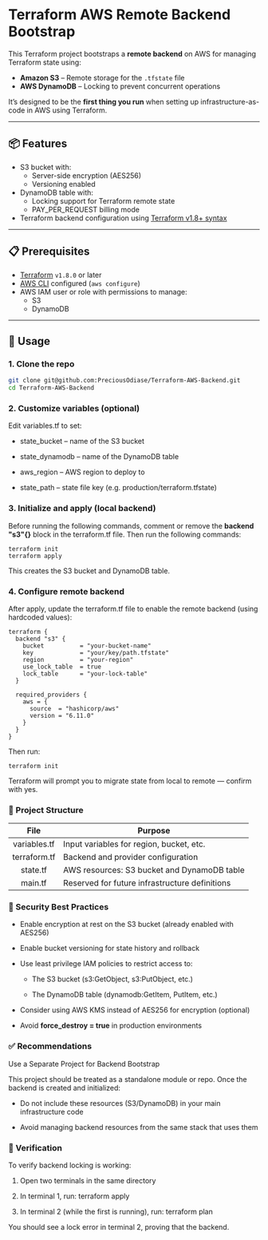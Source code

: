 # Terraform AWS Remote Backend Bootstrap

This Terraform project bootstraps a **remote backend** on AWS for managing Terraform state using:

- **Amazon S3** – Remote storage for the `.tfstate` file
- **AWS DynamoDB** – Locking to prevent concurrent operations

It’s designed to be the **first thing you run** when setting up infrastructure-as-code in AWS using Terraform.

---

## 📦 Features

- S3 bucket with:
  - Server-side encryption (AES256)
  - Versioning enabled
- DynamoDB table with:
  - Locking support for Terraform remote state
  - PAY_PER_REQUEST billing mode
- Terraform backend configuration using [Terraform v1.8+ syntax](https://developer.hashicorp.com/terraform/language/settings/backends/s3#lock_table)

---

## 📋 Prerequisites

- [Terraform](https://developer.hashicorp.com/terraform/downloads) `v1.8.0` or later
- [AWS CLI](https://docs.aws.amazon.com/cli/latest/userguide/install-cliv2.html) configured (`aws configure`)
- AWS IAM user or role with permissions to manage:
  - S3
  - DynamoDB

---

## 🚀 Usage

### 1. Clone the repo

```bash
git clone git@github.com:PreciousOdiase/Terraform-AWS-Backend.git
cd Terraform-AWS-Backend
```

### 2. Customize variables (optional)

Edit variables.tf to set:

- state_bucket – name of the S3 bucket

- state_dynamodb – name of the DynamoDB table

- aws_region – AWS region to deploy to

- state_path – state file key (e.g. production/terraform.tfstate)

### 3. Initialize and apply (local backend)

Before running the following commands, comment or remove the **backend "s3"{}** block in the terraform.tf file. Then run the following commands:

```
terraform init
terraform apply
```

This creates the S3 bucket and DynamoDB table.

### 4. Configure remote backend

After apply, update the terraform.tf file to enable the remote backend (using hardcoded values):

```
terraform {
  backend "s3" {
    bucket          = "your-bucket-name"
    key             = "your/key/path.tfstate"
    region          = "your-region"
    use_lock_table  = true
    lock_table      = "your-lock-table"
  }

  required_providers {
    aws = {
      source  = "hashicorp/aws"
      version = "6.11.0"
    }
  }
}
```

Then run:

```
terraform init
```

Terraform will prompt you to migrate state from local to remote — confirm with yes.

### 📁 Project Structure

|     File     | Purpose                                        |
| :----------: | ---------------------------------------------- |
| variables.tf | Input variables for region, bucket, etc.       |
| terraform.tf | Backend and provider configuration             |
|   state.tf   | AWS resources: S3 bucket and DynamoDB table    |
|   main.tf    | Reserved for future infrastructure definitions |

### 🔐 Security Best Practices

- Enable encryption at rest on the S3 bucket (already enabled with AES256)

- Enable bucket versioning for state history and rollback

- Use least privilege IAM policies to restrict access to:

  - The S3 bucket (s3:GetObject, s3:PutObject, etc.)

  - The DynamoDB table (dynamodb:GetItem, PutItem, etc.)

- Consider using AWS KMS instead of AES256 for encryption (optional)

- Avoid **force_destroy = true** in production environments

### ✅ Recommendations

Use a Separate Project for Backend Bootstrap

This project should be treated as a standalone module or repo. Once the backend is created and initialized:

- Do not include these resources (S3/DynamoDB) in your main infrastructure code

- Avoid managing backend resources from the same stack that uses them

### 🧪 Verification

To verify backend locking is working:

1. Open two terminals in the same directory

2. In terminal 1, run: terraform apply

3. In terminal 2 (while the first is running), run: terraform plan

You should see a lock error in terminal 2, proving that the backend.

